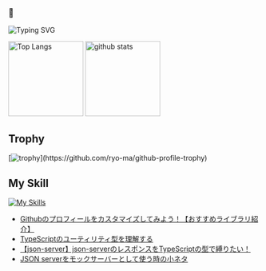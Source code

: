 ### 🫨

![Typing SVG](https://readme-typing-svg.herokuapp.com?font=Roboto&color=%2336BCF7&lines=Hi,+I'm+hikagami0210+I'm+a+Developer)

<!--
**hikagami0210/hikagami0210** is a ✨ _special_ ✨ repository because its `README.md` (this file) appears on your GitHub profile.

Here are some ideas to get you started:

- 🔭 I’m currently working on ...
- 🌱 I’m currently learning ...
- 👯 I’m looking to collaborate on ...
- 🤔 I’m looking for help with ...
- 💬 Ask me about ...
- 📫 How to reach me: ...
- 😄 Pronouns: ...
- ⚡ Fun fact: ...
-->

<!--[![My Qiita contributions](https://qiita-badge.apiapi.app/s/mono0926/contributions.svg)](http://qiita.com/mono0926) -->
<p align="left"> 
  <img alt="Top Langs" height="150px" src="https://github-readme-stats.vercel.app/api/top-langs/?username=hikagami0210&layout=compact&show_icons=true&theme=onedark" />
  <img alt="github stats" height="150px" src="https://github-readme-stats.vercel.app/api?username=hikagami0210&theme=onedark&show_icons=ture" />
</p>

## Trophy
[![trophy](https://github-profile-trophy.vercel.app/?username=hikagami0210&theme=onedark&rank=-C,-B,-?)](https://github.com/ryo-ma/github-profile-trophy)

## My Skill
[![My Skills](https://skillicons.dev/icons?i=flutter,dart,firebase,react,typescript)](https://skillicons.dev)

<!-- BLOG-POST-LIST:START -->
- [Githubのプロフィールをカスタマイズしてみよう！【おすすめライブラリ紹介】](https://qiita.com/hikagami/items/c3c900c2dca795e9a770)
- [TypeScriptのユーティリティ型を理解する](https://qiita.com/hikagami/items/6cff79db73ef671875a4)
- [【json-server】json-serverのレスポンスをTypeScriptの型で縛りたい！](https://qiita.com/hikagami/items/b150d14760069fb83fff)
- [JSON serverをモックサーバーとして使う時の小ネタ](https://qiita.com/hikagami/items/c189c9e2444268856224)
<!-- BLOG-POST-LIST:END -->
